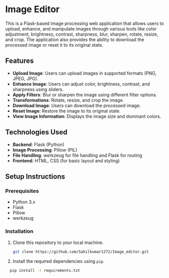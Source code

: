# Image Editor

This is a Flask-based image processing web application that allows users to upload, enhance, and manipulate images through various tools like color adjustment, brightness, contrast, sharpness, blur, sharpen, rotate, resize, and crop. The application also provides the ability to download the processed image or reset it to its original state.

## Features

- **Upload Image**: Users can upload images in supported formats (PNG, JPEG, JPG).
- **Enhance Image**: Users can adjust color, brightness, contrast, and sharpness using sliders.
- **Apply Filters**: Blur or sharpen the image using different filter options.
- **Transformations**: Rotate, resize, and crop the image.
- **Download Image**: Users can download the processed image.
- **Reset Image**: Restore the image to its original state.
- **View Image Information**: Displays the image size and dominant colors.

## Technologies Used

- **Backend**: Flask (Python)
- **Image Processing**: Pillow (PIL)
- **File Handling**: werkzeug for file handling and Flask for routing
- **Frontend**: HTML, CSS (for basic layout and styling)

## Setup Instructions

### Prerequisites

- Python 3.x
- Flask
- Pillow
- werkzeug

### Installation

1. Clone this repository to your local machine.

   ```bash
   git clone https://github.com/Sahilkumar1272/Image_editor.git
2. Install the required dependencies using `pip`.

  ```bash
    pip install -r requirements.txt
